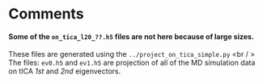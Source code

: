 # Comments
#### Some of the `on_tica_l20_??.h5` files are not here because of large sizes. 
These files are generated using the `../project_on_tica_simple.py`
<br / > 
The files: `ev0.h5`  and  `ev1.h5`  are projection of all of the MD simulation data on tICA *1st* and *2nd* eigenvectors.

